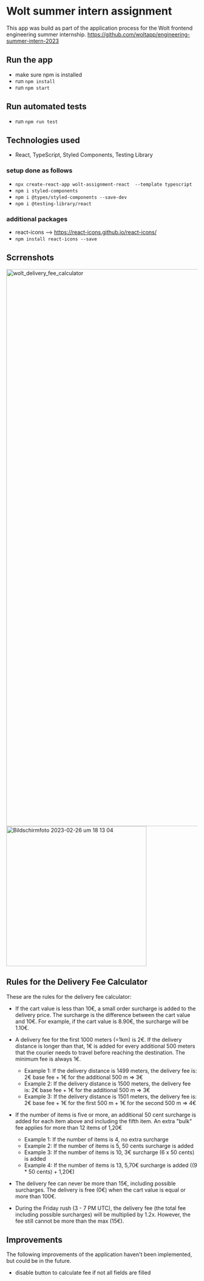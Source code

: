 # Wolt summer intern assignment

This app was build as part of the application process for the Wolt frontend engineering summer internship.
https://github.com/woltapp/engineering-summer-intern-2023

## Run the app

- make sure npm is installed
- run `npm install`
- run `npm start`

## Run automated tests

- run `npm run test`

## Technologies used

- React, TypeScript, Styled Components, Testing Library

### setup done as follows

- `npx create-react-app wolt-assignment-react  --template typescript`
- `npm i styled-components`
- `npm i @types/styled-components --save-dev`
- `npm i @testing-library/react`

### additional packages

- react-icons --> https://react-icons.github.io/react-icons/
- `npm install react-icons --save`

## Scrrenshots
<img width="1468" alt="wolt_delivery_fee_calculator" src="https://user-images.githubusercontent.com/11974105/221425534-1eef696a-4e09-4efe-824a-974f510b8c8a.png">
<img width="369" alt="Bildschirmfoto 2023-02-26 um 18 13 04" src="https://user-images.githubusercontent.com/11974105/221425608-f5fc9894-f6cb-4da7-aee4-72b9f9e7a4a3.png">


## Rules for the Delivery Fee Calculator

These are the rules for the delivery fee calculator:

- If the cart value is less than 10€, a small order surcharge is added to the delivery price. The surcharge is the difference between the cart value and 10€. For example, if the cart value is 8.90€, the surcharge will be 1.10€.

- A delivery fee for the first 1000 meters (=1km) is 2€. If the delivery distance is longer than that, 1€ is added for every additional 500 meters that the courier needs to travel before reaching the destination. The minimum fee is always 1€.

  - Example 1: If the delivery distance is 1499 meters, the delivery fee is: 2€ base fee + 1€ for the additional 500 m => 3€
  - Example 2: If the delivery distance is 1500 meters, the delivery fee is: 2€ base fee + 1€ for the additional 500 m => 3€
  - Example 3: If the delivery distance is 1501 meters, the delivery fee is: 2€ base fee + 1€ for the first 500 m + 1€ for the second 500 m => 4€

- If the number of items is five or more, an additional 50 cent surcharge is added for each item above and including the fifth item. An extra "bulk" fee applies for more than 12 items of 1,20€
  - Example 1: If the number of items is 4, no extra surcharge
  - Example 2: If the number of items is 5, 50 cents surcharge is added
  - Example 3: If the number of items is 10, 3€ surcharge (6 x 50 cents) is added
  - Example 4: If the number of items is 13, 5,70€ surcharge is added ((9 \* 50 cents) + 1,20€)
- The delivery fee can never be more than 15€, including possible surcharges.
  The delivery is free (0€) when the cart value is equal or more than 100€.
- During the Friday rush (3 - 7 PM UTC), the delivery fee (the total fee including possible surcharges) will be multiplied by 1.2x. However, the fee still cannot be more than the max (15€).

## Improvements

The following improvements of the application haven't been implemented, but could be in the future.

- disable button to calculate fee if not all fields are filled
